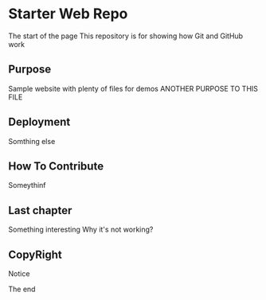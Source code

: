 # Starter Web Repo

The start of the page
This repository is for showing how Git and GitHub work

## Purpose

Sample website with plenty of files for demos
ANOTHER PURPOSE TO  THIS FILE

## Deployment
Somthing else

## How To Contribute

Someythinf

## Last chapter

Something interesting
Why it's not working?

## CopyRight
Notice

The end